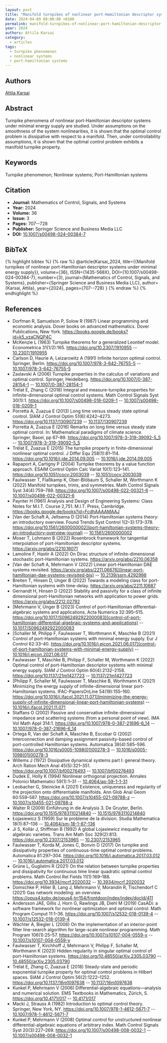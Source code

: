 ```yaml
---
layout: post
title: "Manifold turnpikes of nonlinear port-Hamiltonian descriptor systems under minimal energy supply"
date: 2024-04-09 00:00:00 +0100
permalink: manifold-turnpikes-of-nonlinear-port-hamiltonian-descriptor-systems-under-minimal-energy-supply
year: 2024
authors: Attila Karsai
category:
  - articles
tags:
  - turnpike phenomenon
  - nonlinear systems
  - port-hamiltonian systems
---
```

 
## Authors
[Attila Karsai](authors/attila_karsai)
 
## Abstract
Turnpike phenomena of nonlinear port-Hamiltonian descriptor systems under minimal energy supply are studied. Under assumptions on the smoothness of the system nonlinearities, it is shown that the optimal control problem is dissipative with respect to a manifold. Then, under controllability assumptions, it is shown that the optimal control problem exhibits a manifold turnpike property.
 
## Keywords
Turnpike phenomenon; Nonlinear systems; Port-Hamiltonian systems
 
## Citation
- **Journal:** Mathematics of Control, Signals, and Systems
- **Year:** 2024
- **Volume:** 36
- **Issue:** 3
- **Pages:** 707--728
- **Publisher:** Springer Science and Business Media LLC
- **DOI:** [10.1007/s00498-024-00384-7](https://doi.org/10.1007/s00498-024-00384-7)
 
## BibTeX
{% highlight bibtex %}
{% raw %}
@article{Karsai_2024,
  title={{Manifold turnpikes of nonlinear port-Hamiltonian descriptor systems under minimal energy supply}},
  volume={36},
  ISSN={1435-568X},
  DOI={10.1007/s00498-024-00384-7},
  number={3},
  journal={Mathematics of Control, Signals, and Systems},
  publisher={Springer Science and Business Media LLC},
  author={Karsai, Attila},
  year={2024},
  pages={707--728}
}
{% endraw %}
{% endhighlight %}
 
## References
- Dorfman R, Samuelson P, Solow R (1987) Linear programming and economic analysis. Dover books on advanced mathematics. Dover Publications, New York. https://books.google.de/books?id=k5_vzaCNQP4C
- McKenzie L (1963) Turnpike theorems for a generalized Leontief model. Econometrica 31(1/2):165. https://doi.org/10.2307/1910955 -- [10.2307/1910955](https://doi.org/10.2307/1910955)
- Carlson D, Haurie A, Leizarowitz A (1991) Infinite horizon optimal control. Springer, Berlin. https://doi.org/10.1007/978-3-642-76755-5 -- [10.1007/978-3-642-76755-5](https://doi.org/10.1007/978-3-642-76755-5)
- Zaslavski A (2006) Turnpike properties in the calculus of variations and optimal control. Springer, Heidelberg. https://doi.org/10.1007/0-387-28154-1 -- [10.1007/0-387-28154-1](https://doi.org/10.1007/0-387-28154-1)
- Trélat E, Zhang C (2018) Integral and measure-turnpike properties for infinite-dimensional optimal control systems. Math Control Signals Syst 30(1):1. https://doi.org/10.1007/s00498-018-0209-1 -- [10.1007/s00498-018-0209-1](https://doi.org/10.1007/s00498-018-0209-1)
- Porretta A, Zuazua E (2013) Long time versus steady state optimal control. SIAM J Control Optim 51(6):4242–4273. https://doi.org/10.1137/130907239 -- [10.1137/130907239](https://doi.org/10.1137/130907239)
- Porretta A, Zuazua E (2016) Remarks on long time versus steady state optimal control. In: Mathematical paradigms of climate science. Springer, Basel, pp 67–89. https://doi.org/10.1007/978-3-319-39092-5_5 -- [10.1007/978-3-319-39092-5_5](https://doi.org/10.1007/978-3-319-39092-5_5)
- Trélat E, Zuazua E (2015) The turnpike property in finite-dimensional nonlinear optimal control. J Differ Equ 258(1):81–114. https://doi.org/10.1016/j.jde.2014.09.005 -- [10.1016/j.jde.2014.09.005](https://doi.org/10.1016/j.jde.2014.09.005)
- Rapaport A, Cartigny P (2004) Turnpike theorems by a value function approach. ESAIM Control Optim Calc Variat 10(1):123–141. https://doi.org/10.1051/cocv:2003039 -- [10.1051/cocv:2003039](https://doi.org/10.1051/cocv:2003039)
- Faulwasser T, Flaßkamp K, Ober-Blöbaum S, Schaller M, Worthmann K (2022) Manifold turnpikes, trims, and symmetries. Math Control Signals Syst 34(4):759–788. https://doi.org/10.1007/s00498-022-00321-6 -- [10.1007/s00498-022-00321-6](https://doi.org/10.1007/s00498-022-00321-6)
- Paynter H (1961) Analysis and Design of Engineering Systems: Class Notes for M.I.T. Course 2,751. M.I.T. Press, Cambridge. https://books.google.de/books?id=FcdhAAAAMAAJ
- [Van der Schaft A, Jeltsema D (2014) Port-Hamiltonian systems theory: an introductory overview. Found Trends Syst Control 1(2–3):173–378. https://doi.org/10.1561/2600000002](port-hamiltonian-systems-theory-an-introductory-overview-journal) -- [10.1561/2600000002](https://doi.org/10.1561/2600000002)
- Moser T, Lohmann B (2022) Rosenbrock framework for tangential interpolation of port-Hamiltonian descriptor systems. https://arxiv.org/abs/2210.16071
- Lamoline F, Hastir A (2022) On Dirac structure of infinite-dimensional stochastic port-Hamiltonian systems. https://arxiv.org/abs/2210.06358
- [Van der Schaft A, Mehrmann V (2022) Linear port-Hamiltonian DAE systems revisited. https://arxiv.org/abs/2211.06676](linear-port-hamiltonian-dae-systems-revisited-bis) -- [10.2139/ssrn.4292998](https://doi.org/10.2139/ssrn.4292998)
- Breiten T, Hinsen D, Unger B (2022) Towards a modeling class for port-Hamiltonian systems with time-delay. https://arxiv.org/abs/2211.10687
- Gernandt H, Hinsen D (2022) Stability and passivity for a class of infinite dimensional port-Hamiltonian networks with application to power grids. https://arxiv.org/abs/2212.02792
- [Mehrmann V, Unger B (2023) Control of port-Hamiltonian differential-algebraic systems and applications. Acta Numerica 32:395–515. https://doi.org/10.1017/S0962492922000083](control-of-port-hamiltonian-differential-algebraic-systems-and-applications) -- [10.1017/S0962492922000083](https://doi.org/10.1017/S0962492922000083)
- [Schaller M, Philipp F, Faulwasser T, Worthmann K, Maschke B (2021) Control of port-Hamiltonian systems with minimal energy supply. Eur J Control 62:33–40. https://doi.org/10.1016/j.ejcon.2021.06.017](control-of-port-hamiltonian-systems-with-minimal-energy-supply) -- [10.1016/j.ejcon.2021.06.017](https://doi.org/10.1016/j.ejcon.2021.06.017)
- Faulwasser T, Maschke B, Philipp F, Schaller M, Worthmann K (2022) Optimal control of port-Hamiltonian descriptor systems with minimal energy supply. SIAM J Control Optim 60(4):2132–2158. https://doi.org/10.1137/21m1427723 -- [10.1137/21m1427723](https://doi.org/10.1137/21m1427723)
- [Philipp F, Schaller M, Faulwasser T, Maschke B, Worthmann K (2021) Minimizing the energy supply of infinite-dimensional linear port-Hamiltonian systems. IFAC-PapersOnLine 54(19):155–160. https://doi.org/10.1016/j.ifacol.2021.11.071](minimizing-the-energy-supply-of-infinite-dimensional-linear-port-hamiltonian-systems) -- [10.1016/j.ifacol.2021.11.071](https://doi.org/10.1016/j.ifacol.2021.11.071)
- Staffans O (2002) Passive and conservative infinite-dimensional impedance and scattering systems (from a personal point of view). IMA Vol Math Appl 314:1. https://doi.org/10.1007/978-0-387-21696-6_14 -- [10.1007/978-0-387-21696-6_14](https://doi.org/10.1007/978-0-387-21696-6_14)
- Ortega R, Van der Schaft A, Maschke B, Escobar G (2002) Interconnection and damping assignment passivity-based control of port-controlled Hamiltonian systems. Automatica 38(4):585–596. https://doi.org/10.1016/s0005-1098(01)00278-3 -- [10.1016/s0005-1098(01)00278-3](https://doi.org/10.1016/s0005-1098(01)00278-3)
- Willems J (1972) Dissipative dynamical systems part I: general theory. Arch Ration Mech Anal 45(5):321–351. https://doi.org/10.1007/bf00276493 -- [10.1007/bf00276493](https://doi.org/10.1007/bf00276493)
- Dudek E, Holly K (1994) Nonlinear orthogonal projection. Annales Polonici Mathematici 59(1):1–31 -- [10.4064/ap-59-1-1-31](https://doi.org/10.4064/ap-59-1-1-31)
- Leobacher G, Steinicke A (2021) Existence, uniqueness and regularity of the projection onto differentiable manifolds. Ann Glob Anal Geom 60:559–587. https://doi.org/10.1007/s10455-021-09788-z -- [10.1007/s10455-021-09788-z](https://doi.org/10.1007/s10455-021-09788-z)
- Walter R (2009) Einführung in die Analysis 3. De Gruyter, Berlin. https://doi.org/10.1515/9783110214840 -- [10.1515/9783110214840](https://doi.org/10.1515/9783110214840)
- Łojasiewicz S (1959) Sur le probleme de la division. Studia Mathematica 18(1):87–136 -- [10.4064/sm-18-1-87-136](https://doi.org/10.4064/sm-18-1-87-136)
- Ji S, Kollár J, Shiffman B (1992) A global Lojasiewicz inequality for algebraic varieties. Trans Am Math Soc 329(2):813. https://doi.org/10.2307/2153965 -- [10.2307/2153965](https://doi.org/10.2307/2153965)
- Faulwasser T, Korda M, Jones C, Bonvin D (2017) On turnpike and dissipativity properties of continuous-time optimal control problems. Automatica 81:297–304. https://doi.org/10.1016/j.automatica.2017.03.012 -- [10.1016/j.automatica.2017.03.012](https://doi.org/10.1016/j.automatica.2017.03.012)
- Grüne L, Guglielmi R (2021) On the relation between turnpike properties and dissipativity for continuous time linear quadratic optimal control problems. Math Control Rel Fields 11(1):169–188. https://doi.org/10.3934/mcrf.2020032 -- [10.3934/mcrf.2020032](https://doi.org/10.3934/mcrf.2020032)
- Domschke P, Hiller B, Lang J, Mehrmann V, Morandin R, Tischendorf C (2021) Gas network modeling: an overview. https://opus4.kobv.de/opus4-trr154/frontdoor/index/index/docId/411
- Andersson JAE, Gillis J, Horn G, Rawlings JB, Diehl M (2019) CasADi: a software framework for nonlinear optimization and optimal control. Math Program Comput 11:1–36. https://doi.org/10.1007/s12532-018-0139-4 -- [10.1007/s12532-018-0139-4](https://doi.org/10.1007/s12532-018-0139-4)
- Wächter A, Biegler L (2006) On the implementation of an interior-point filter line-search algorithm for large-scale nonlinear programming. Math Program 106(1):25–57. https://doi.org/10.1007/s10107-004-0559-y -- [10.1007/s10107-004-0559-y](https://doi.org/10.1007/s10107-004-0559-y)
- Faulwasser T, Kirchhoff J, Mehrmann V, Philipp F, Schaller M, Worthmann K (2023) Hidden regularity in singular optimal control of port-Hamiltonian systems. https://doi.org/10.48550/arXiv.2305.03790 -- [10.48550/arXiv.2305.03790](https://doi.org/10.48550/arXiv.2305.03790)
- Trélat E, Zhang C, Zuazua E (2018) Steady-state and periodic exponential turnpike property for optimal control problems in Hilbert spaces. SIAM J Control Optim 56(2):1222–1252. https://doi.org/10.1137/16m1097638 -- [10.1137/16m1097638](https://doi.org/10.1137/16m1097638)
- Kunkel P, Mehrmann V (2006) Differential-algebraic equations—analysis and numerical solution. EMS Textbooks in Mathematics, Zürich, S. https://doi.org/10.4171/017 -- [10.4171/017](https://doi.org/10.4171/017)
- Macki J, Strauss A (1982) Introduction to optimal control theory. Springer, New York, NY. https://doi.org/10.1007/978-1-4612-5671-7 -- [10.1007/978-1-4612-5671-7](https://doi.org/10.1007/978-1-4612-5671-7)
- Kunkel P, Mehrmann V (2008) Optimal control for unstructured nonlinear differential-algebraic equations of arbitrary index. Math Control Signals Syst 20(3):227–269. https://doi.org/10.1007/s00498-008-0032-1 -- [10.1007/s00498-008-0032-1](https://doi.org/10.1007/s00498-008-0032-1)

